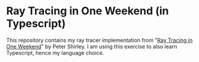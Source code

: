 # Ray Tracing in One Weekend (in Typescript)

This repository contains my ray tracer implementation from "[Ray Tracing in One
Weekend](https://raytracing.github.io/books/RayTracingInOneWeekend.html)" by
Peter Shirley. I am using this exercise to also learn Typescript, hence my
language choice.

